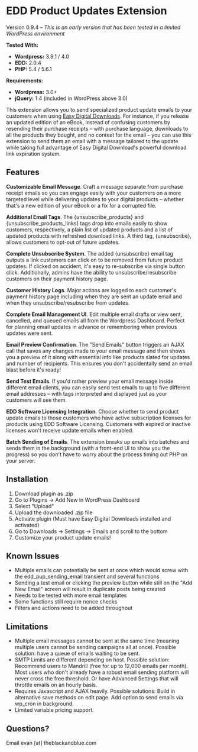 EDD Product Updates Extension
===================

Version 0.9.4 – *This is an early version that has been tested in a limited WordPress environment*

**Tested With:**
* **Wordpress:** 3.9.1 / 4.0
* **EDD:** 2.0.4
* **PHP:** 5.4 / 5.6.1

**Requirements:**
* **Wordpress:** 3.0+
* **jQuery:** 1.4 (included in WordPress above 3.0)

This extension allows you to send specialized product update emails to your customers when using [Easy Digital Downloads](http://easydigitaldownloads.com/). For instance, if you release an updated edition of an eBook, instead of confusing customers by resending their purchase receipts – with purchase language, downloads to all the products they bought, and no context for the email – you can use this extension to send them an email with a message tailored to the update while taking full advantage of Easy Digital Download's powerful download link expiration system.

## Features
**Customizable Email Message**. Craft a message separate from purchase receipt emails so you can engage easily with your customers on a more targeted level while delivering updates to your digital products – whether that's a new edition of your eBook or a fix for a corrupted file.

**Additional Email Tags**. The {unsubscribe_products} and {unsubscribe_products_links} tags drop into emails easily to show customers, respectively, a plain list of updated products and a list of updated products with refreshed download links. A third tag, {unsubscribe}, allows customers to opt-out of future updates.

**Complete Unsubscribe System**. The added {unsubscribe} email tag outputs a link customers can click on to be removed from future product updates. If clicked on accident, it's easy to re-subscribe via single button click. Additionally, admins have the ability to unsubscribe/resubscribe customers on their payment history page.

**Customer History Logs**. Major actions are logged to each customer's payment history page including when they are sent an update email and when they unsubscribe/resubscribe from updates.

**Complete Email Management UI**. Edit multiple email drafts or view sent, cancelled, and queued emails all from the Wordpress Dashboard. Perfect for planning email updates in advance or remembering when previous updates were sent.

**Email Preview Confirmation**. The "Send Emails" button triggers an AJAX call that saves any changes made to your email message and then shows you a preview of it along with essential info like products slated for updates and number of recipients. This ensures you don't accidentally send an email blast before it's ready!

**Send Test Emails**. If you'd rather preview your email message inside different email clients, you can easily send test emails to up to five different email addresses – with tags interpreted and displayed just as your customers will see them.

**EDD Software Licensing Integration**. Choose whether to send product update emails to those customers who have active subscription licenses for products using EDD Software Licensing. Customers with expired or inactive licenses won't receive update emails when enabled.

**Batch Sending of Emails**. The extension breaks up emails into batches and sends them in the background (with a front-end UI to show you the progress) so you don't have to worry about the process timing out PHP on your server.

## Installation
1. Download plugin as .zip
2. Go to Plugins -> Add New in WordPress Dashboard
3. Select "Upload"
4. Upload the downloaded .zip file
5. Activate plugin (Must have Easy Digital Downloads installed and activated)
6. Go to Downloads -> Settings -> Emails and scroll to the bottom
7. Customize your product update emails!

## Known Issues
* Multiple emails can potentially be sent at once which would screw with the edd_pup_sending_email transient and several functions
* Sending a test email or clicking the preview button while still on the "Add New Email" screen will result in duplicate posts being created
* Needs to be tested with more email templates
* Some functions still require nonce checks
* Filters and actions need to be added throughout

## Limitations
* Multiple email messages cannot be sent at the same time (meaning multiple users cannot be sending campaigns all at once). Possible solution: have a queue of emails waiting to be sent.
* SMTP Limits are different depending on host. Possible solution: Recommend users to Mandrill (free for up to 12,000 emails per month). Most users who don't already have a robust email sending platform will never cross the free threshold. Or have Advanced Settings that will throttle emails on an hourly basis.
* Requires Javascript and AJAX heavily. Possible solutions: Build in alternative save methods on edit page. Add option to send emails via wp_cron in background.
* Limited variable pricing support.

## Questions?
Email evan [at] theblackandblue.com